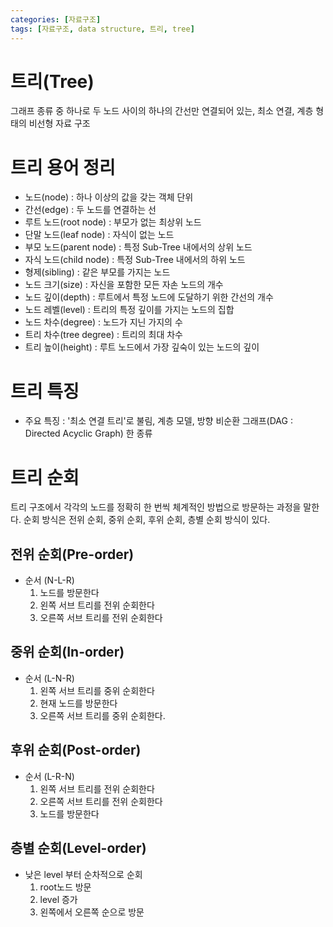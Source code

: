 ```yaml
---
categories: [자료구조]
tags: [자료구조, data structure, 트리, tree]
---
```


# 트리(Tree)
그래프 종류 중 하나로 두 노드 사이의 하나의 간선만 연결되어 있는, 최소 연결, 계층 형태의 비선형 자료 구조

# 트리 용어 정리
- 노드(node) : 하나 이상의 값을 갖는 객체 단위
- 간선(edge) : 두 노드를 연결하는 선
- 루트 노드(root node) : 부모가 없는 최상위 노드
- 단말 노드(leaf node) : 자식이 없는 노드
- 부모 노드(parent node) : 특정 Sub-Tree 내에서의 상위 노드
- 자식 노드(child node) : 특정 Sub-Tree 내에서의 하위 노드
- 형제(sibling) : 같은 부모를 가지는 노드
- 노드 크기(size) : 자신을 포함한 모든 자손 노드의 개수
- 노드 깊이(depth) : 루트에서 특정 노드에 도달하기 위한 간선의 개수
- 노드 레벨(level) : 트리의 특정 깊이를 가지는 노드의 집합
- 노드 차수(degree) : 노드가 지닌 가지의 수
- 트리 차수(tree degree) : 트리의 최대 차수
- 트리 높이(height) : 루트 노드에서 가장 깊숙이 있는 노드의 깊이

# 트리 특징
- 주요 특징 : '최소 연결 트리'로 불림, 계층 모델, 방향 비순환 그래프(DAG : Directed Acyclic Graph) 한 종류

# 트리 순회
트리 구조에서 각각의 노드를 정확히 한 번씩 체계적인 방법으로 방문하는 과정을 말한다.
순회 방식은 전위 순회, 중위 순회, 후위 순회, 층별 순회 방식이 있다.

## 전위 순회(Pre-order)
- 순서 (N-L-R)
  1. 노드를 방문한다
  2. 왼쪽 서브 트리를 전위 순회한다
  3. 오른쪽 서브 트리를 전위 순회한다

## 중위 순회(In-order)
- 순서 (L-N-R)
  1. 왼쪽 서브 트리를 중위 순회한다
  2. 현재 노드를 방문한다
  3. 오른쪽 서브 트리를 중위 순회한다.

## 후위 순회(Post-order)
- 순서 (L-R-N)
  1. 왼쪽 서브 트리를 전위 순회한다
  2. 오른쪽 서브 트리를 전위 순회한다
  3. 노드를 방문한다

## 층별 순회(Level-order)
- 낮은 level 부터 순차적으로 순회
  1. root노드 방문
  2. level 증가
  3. 왼쪽에서 오른쪽 순으로 방문